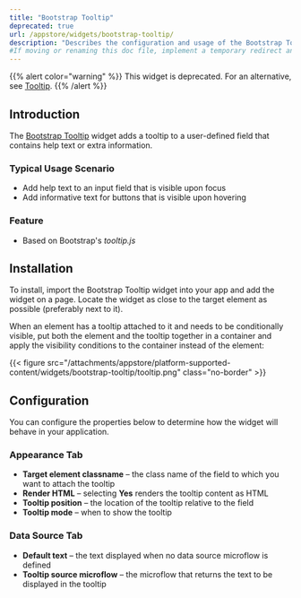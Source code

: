 ```yaml
---
title: "Bootstrap Tooltip"
deprecated: true
url: /appstore/widgets/bootstrap-tooltip/
description: "Describes the configuration and usage of the Bootstrap Tooltip widget, which is available in the Mendix Marketplace."
#If moving or renaming this doc file, implement a temporary redirect and let the respective team know they should update the URL in the product. See Mapping to Products for more details.
---
```

{{% alert color="warning" %}}
This widget is deprecated. For an alternative, see [Tooltip](/appstore/widgets/tooltip/).
{{% /alert %}}

## Introduction

The [Bootstrap Tooltip](https://marketplace.mendix.com/link/component/1939/) widget adds a tooltip to a user-defined field that contains help text or extra information.

### Typical Usage Scenario

* Add help text to an input field that is visible upon focus
* Add informative text for buttons that is visible upon hovering

### Feature

* Based on Bootstrap's *tooltip.js*

## Installation

To install, import the Bootstrap Tooltip widget into your app and add the widget on a page. Locate the widget as close to the target element as possible (preferably next to it).     

When an element has a tooltip attached to it and needs to be conditionally visible, put both the element and the tooltip together in a container and apply the visibility conditions to the container instead of the element:

{{< figure src="/attachments/appstore/platform-supported-content/widgets/bootstrap-tooltip/tooltip.png" class="no-border" >}}

## Configuration

You can configure the properties below to determine how the widget will behave in your application.

### Appearance Tab

* **Target element classname** – the class name of the field to which you want to attach the tooltip
* **Render HTML** – selecting **Yes** renders the tooltip content as HTML
* **Tooltip position** – the location of the tooltip relative to the field
* **Tooltip mode** – when to show the tooltip

### Data Source Tab

* **Default text** – the text displayed when no data source microflow is defined
* **Tooltip source microflow** – the microflow that returns the text to be displayed in the tooltip
